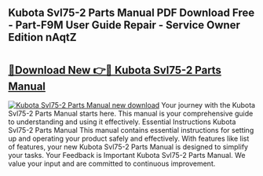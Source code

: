 ## Kubota Svl75-2 Parts Manual PDF Download Free - Part-F9M User Guide Repair - Service Owner Edition nAqtZ

# <h2><a href="http://bc4579.oget.top/?id=Kubota+Svl75-2+Parts+Manual">🔗Download New 👉🔴 Kubota Svl75-2 Parts Manual</a></h2>

[![Kubota Svl75-2 Parts Manual new download](https://i.imgur.com/5g1atiW.png)](http://bc4579.oget.top/?id=Kubota+Svl75-2+Parts+Manual)
Your journey with the Kubota Svl75-2 Parts Manual starts here. This manual is your comprehensive guide to understanding and using it effectively. Essential Instructions Kubota Svl75-2 Parts Manual This manual contains essential instructions for setting up and operating your product safely and effectively. With features like list of features, your new Kubota Svl75-2 Parts Manual is designed to simplify your tasks. Your Feedback is Important Kubota Svl75-2 Parts Manual. We value your input and are committed to continuous improvement.
